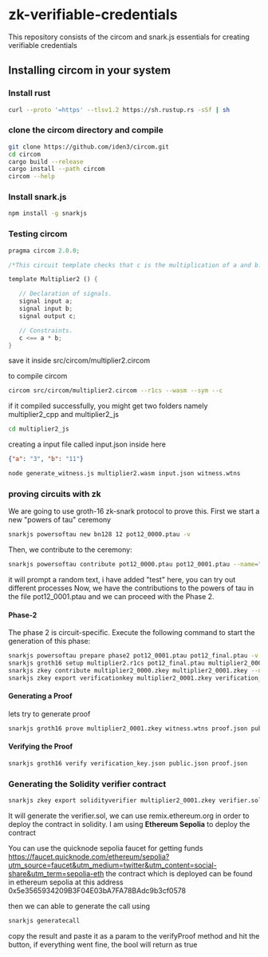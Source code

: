 # zk-verifiable-credentials
This repository consists of the circom and snark.js essentials for creating verifiable credentials

## Installing circom in your system
### Install rust
```bash
curl --proto '=https' --tlsv1.2 https://sh.rustup.rs -sSf | sh
```
### clone the circom directory and compile
```bash
git clone https://github.com/iden3/circom.git
cd circom
cargo build --release
cargo install --path circom
circom --help
```
### Install snark.js
```bash
npm install -g snarkjs
```

### Testing circom 
```rust
pragma circom 2.0.0;

/*This circuit template checks that c is the multiplication of a and b.*/  

template Multiplier2 () {  

   // Declaration of signals.  
   signal input a;  
   signal input b;  
   signal output c;  

   // Constraints.  
   c <== a * b;  
}
```
save it inside src/circom/multiplier2.circom

to compile circom
```bash
circom src/circom/multiplier2.circom --r1cs --wasm --sym --c
```
if it compiled successfully, you might get two folders namely multiplier2_cpp and multiplier2_js
```bash
cd multiplier2_js
```
creating a input file called input.json inside here
```json
{"a": "3", "b": "11"}
```

```bash
node generate_witness.js multiplier2.wasm input.json witness.wtns
```
### proving circuits with zk
We are going to use groth-16 zk-snark protocol to prove this.
First we start a new "powers of tau" ceremony
```bash
snarkjs powersoftau new bn128 12 pot12_0000.ptau -v
```
Then, we contribute to the ceremony:
```bash
snarkjs powersoftau contribute pot12_0000.ptau pot12_0001.ptau --name="First contribution" -v
```
it will prompt a random text, i have added "test" here, you can try out different processes
Now, we have the contributions to the powers of tau in the file pot12_0001.ptau and we can proceed with the Phase 2.

#### Phase-2
The phase 2 is circuit-specific. Execute the following command to start the generation of this phase:

```bash
snarkjs powersoftau prepare phase2 pot12_0001.ptau pot12_final.ptau -v
snarkjs groth16 setup multiplier2.r1cs pot12_final.ptau multiplier2_0000.zkey
snarkjs zkey contribute multiplier2_0000.zkey multiplier2_0001.zkey --name="1st Contributor Name" -v
snarkjs zkey export verificationkey multiplier2_0001.zkey verification_key.json
```
#### Generating a Proof
lets try to generate proof
```bash
snarkjs groth16 prove multiplier2_0001.zkey witness.wtns proof.json public.json
```
#### Verifying the Proof
```bash
snarkjs groth16 verify verification_key.json public.json proof.json
```
### Generating the Solidity verifier contract
```bash
snarkjs zkey export solidityverifier multiplier2_0001.zkey verifier.sol
```
It will generate the verifier.sol, we can use remix.ethereum.org in order to deploy the contract in solidity. I am using **Ethereum Sepolia** to deploy the contract

You can use the quicknode sepolia faucet for getting funds
https://faucet.quicknode.com/ethereum/sepolia?utm_source=faucet&utm_medium=twitter&utm_content=social-share&utm_term=sepolia-eth
the contract which is deployed can be found in ethereum sepolia at this address
0x5e3565934209B3F04E03bA7FA78BAdc9b3cf0578

then we can able to generate the call using 
```bash
snarkjs generatecall
```
copy the result and paste it as a param to the verifyProof method and hit the button,
if everything went fine, the bool will return as true